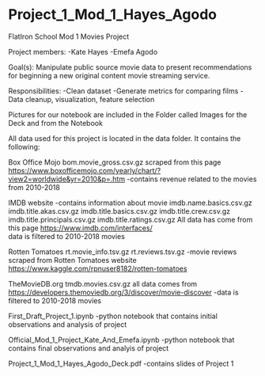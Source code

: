 # Project_1_Mod_1_Hayes_Agodo


FlatIron School Mod 1 Movies Project

Project members:
-Kate Hayes
-Emefa Agodo

Goal(s):
Manipulate public source movie data to present recommendations for beginning a new original content movie streaming service.

Responsibilities:
-Clean dataset 
-Generate metrics for comparing films
-Data cleanup, visualization, feature selection

Pictures for our notebook are included in the Folder called
Images for the Deck and from the Notebook

All data used for this project is located in the data folder. It contains the following: 

Box Office Mojo
bom.movie_gross.csv.gz
scraped from this page https://www.boxofficemojo.com/yearly/chart/?view2=worldwide&yr=2010&p=.htm
-contains revenue related to the movies from 2010-2018

IMDB website
-contains information about movie
imdb.name.basics.csv.gz
imdb.title.akas.csv.gz
imdb.title.basics.csv.gz
imdb.title.crew.csv.gz
imdb.title.principals.csv.gz
imdb.title.ratings.csv.gz
All data has come from this page https://www.imdb.com/interfaces/  
data is filtered to 2010-2018 movies

Rotten Tomatoes
rt.movie_info.tsv.gz
rt.reviews.tsv.gz
-movie reviews scraped from Rotten Tomatoes website
https://www.kaggle.com/rpnuser8182/rotten-tomatoes


TheMovieDB.org
tmdb.movies.csv.gz
all data comes from https://developers.themoviedb.org/3/discover/movie-discover
-data is filtered to 2010-2018 movies

First_Draft_Project_1.ipynb
-python notebook that contains initial observations and analysis of project

Official_Mod_1_Project_Kate_And_Emefa.ipynb
-python notebook that contains final observations and analyis of project

Project_1_Mod_1_Hayes_Agodo_Deck.pdf
-contains slides of Project 1
